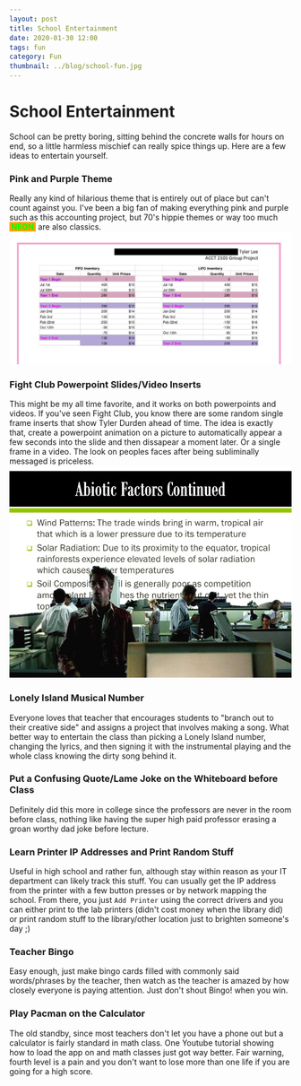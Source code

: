 ```yaml
---
layout: post
title: School Entertainment
date: 2020-01-30 12:00
tags: fun
category: Fun
thumbnail: ../blog/school-fun.jpg
---
```



# School Entertainment
School can be pretty boring, sitting behind the concrete walls for hours on end, so a little harmless mischief can really spice things up. Here are a few ideas to entertain yourself.

### Pink and Purple Theme
Really any kind of hilarious theme that is entirely out of place but can't count against you. I've been a big fan of making everything pink and purple such as this accounting project, but 70's hippie themes or way too much <strong style="color: lime; background: orange;">&nbsp;NEON&nbsp;</strong> are also classics.
![Pink and Purple](/assets/img/blog/school-fun/accounting.jpg)

### Fight Club Powerpoint Slides/Video Inserts
This might be my all time favorite, and it works on both powerpoints and videos. If you've seen Fight Club, you know there are some random single frame inserts that show Tyler Durden ahead of time. The idea is exactly that, create a powerpoint animation on a picture to automatically appear a few seconds into the slide and then dissapear a moment later. Or a single frame in a video. The look on peoples faces after being subliminally messaged is priceless.
![Fight Club](/assets/img/blog/school-fun/fight-club.jpg)

### Lonely Island Musical Number
Everyone loves that teacher that encourages students to "branch out to their creative side" and assigns a project that involves making a song. What better way to entertain the class than picking a Lonely Island number, changing the lyrics, and then signing it with the instrumental playing and the whole class knowing the dirty song behind it.

### Put a Confusing Quote/Lame Joke on the Whiteboard before Class
Definitely did this more in college since the professors are never in the room before class, nothing like having the super high paid professor erasing a groan worthy dad joke before lecture.

### Learn Printer IP Addresses and Print Random Stuff
Useful in high school and rather fun, although stay within reason as your IT department can likely track this stuff. You can usually get the IP address from the printer with a few button presses or by network mapping the school. From there, you just `Add Printer` using the correct drivers and you can either print to the lab printers (didn't cost money when the library did) or print random stuff to the library/other location just to brighten someone's day ;)

### Teacher Bingo
Easy enough, just make bingo cards filled with commonly said words/phrases by the teacher, then watch as the teacher is amazed by how closely everyone is paying attention. Just don't shout Bingo! when you win.

### Play Pacman on the Calculator
The old standby, since most teachers don't let you have a phone out but a calculator is fairly standard in math class. One Youtube tutorial showing how to load the app on and math classes just got way better. Fair warning, fourth level is a pain and you don't want to lose more than one life if you are going for a high score.

<br>